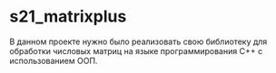 # s21_matrixplus

В данном проекте нужно было реализовать свою библиотеку для обработки числовых матриц на языке программирования С++ с использованием ООП.

